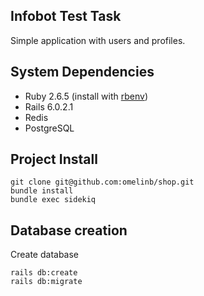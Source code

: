 
Infobot Test Task
-----------

Simple application with users and profiles.


System Dependencies
-------------------

- Ruby 2.6.5 (install with [rbenv](https://github.com/sstephenson/rbenv))
- Rails 6.0.2.1
- Redis
- PostgreSQL

Project Install
-------------------
```shell
git clone git@github.com:omelinb/shop.git
bundle install
bundle exec sidekiq
```

Database creation
-----------------

Create database
```shell
rails db:create  
rails db:migrate  
```

